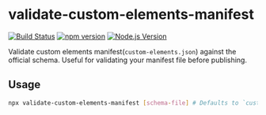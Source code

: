 # validate-custom-elements-manifest

[![Build Status](https://github.com/mgenware/validate-custom-elements-manifest/workflows/Build/badge.svg)](https://github.com/mgenware/validate-custom-elements-manifest/actions)
[![npm version](https://img.shields.io/npm/v/validate-custom-elements-manifest.svg?style=flat-square)](https://npmjs.com/package/validate-custom-elements-manifest)
[![Node.js Version](http://img.shields.io/node/v/validate-custom-elements-manifest.svg?style=flat-square)](https://nodejs.org/en/)

Validate custom elements manifest(`custom-elements.json`) against the official schema. Useful for validating your manifest file before publishing.

## Usage

```sh
npx validate-custom-elements-manifest [schema-file] # Defaults to `custom-elements.json`.
```

